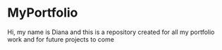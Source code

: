 # MyPortfolio
Hi, my name is Diana and this is a repository created for all my portfolio work and for future projects to come
